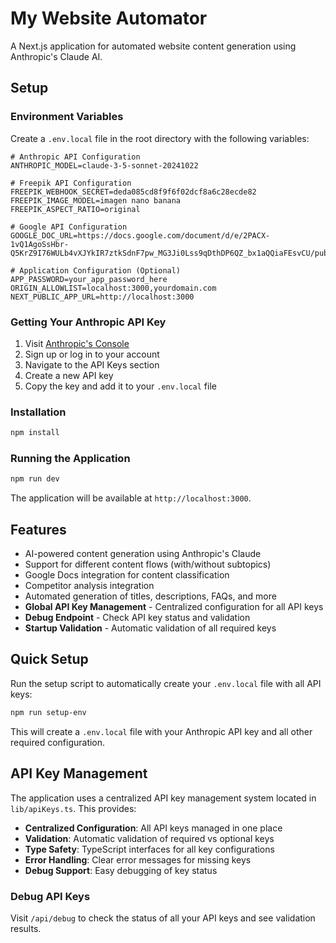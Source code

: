 # My Website Automator

A Next.js application for automated website content generation using Anthropic's Claude AI.

## Setup

### Environment Variables

Create a `.env.local` file in the root directory with the following variables:

```env
# Anthropic API Configuration
ANTHROPIC_MODEL=claude-3-5-sonnet-20241022

# Freepik API Configuration
FREEPIK_WEBHOOK_SECRET=deda085cd8f9f6f02dcf8a6c28ecde82
FREEPIK_IMAGE_MODEL=imagen nano banana
FREEPIK_ASPECT_RATIO=original

# Google API Configuration
GOOGLE_DOC_URL=https://docs.google.com/document/d/e/2PACX-1vQ1AgoSsHbr-Q5KrZ9I76WULb4vXJYkIR7ztkSdnF7pw_MG3Ji0Lss9qDthDP6QZ_bx1aQQiaFEsvCU/pub

# Application Configuration (Optional)
APP_PASSWORD=your_app_password_here
ORIGIN_ALLOWLIST=localhost:3000,yourdomain.com
NEXT_PUBLIC_APP_URL=http://localhost:3000
```

### Getting Your Anthropic API Key

1. Visit [Anthropic's Console](https://console.anthropic.com/)
2. Sign up or log in to your account
3. Navigate to the API Keys section
4. Create a new API key
5. Copy the key and add it to your `.env.local` file

### Installation

```bash
npm install
```

### Running the Application

```bash
npm run dev
```

The application will be available at `http://localhost:3000`.

## Features

- AI-powered content generation using Anthropic's Claude
- Support for different content flows (with/without subtopics)
- Google Docs integration for content classification
- Competitor analysis integration
- Automated generation of titles, descriptions, FAQs, and more
- **Global API Key Management** - Centralized configuration for all API keys
- **Debug Endpoint** - Check API key status and validation
- **Startup Validation** - Automatic validation of all required keys

## Quick Setup

Run the setup script to automatically create your `.env.local` file with all API keys:

```bash
npm run setup-env
```

This will create a `.env.local` file with your Anthropic API key and all other required configuration.

## API Key Management

The application uses a centralized API key management system located in `lib/apiKeys.ts`. This provides:

- **Centralized Configuration**: All API keys managed in one place
- **Validation**: Automatic validation of required vs optional keys
- **Type Safety**: TypeScript interfaces for all key configurations
- **Error Handling**: Clear error messages for missing keys
- **Debug Support**: Easy debugging of key status

### Debug API Keys

Visit `/api/debug` to check the status of all your API keys and see validation results.
